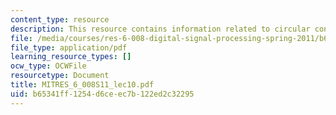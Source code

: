 ```yaml
---
content_type: resource
description: This resource contains information related to circular convolution.
file: /media/courses/res-6-008-digital-signal-processing-spring-2011/b65341ff1254d6ceec7b122ed2c32295_MITRES_6_008S11_lec10.pdf
file_type: application/pdf
learning_resource_types: []
ocw_type: OCWFile
resourcetype: Document
title: MITRES_6_008S11_lec10.pdf
uid: b65341ff-1254-d6ce-ec7b-122ed2c32295
---
```

